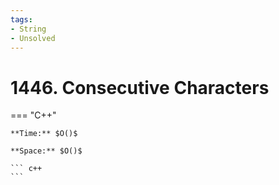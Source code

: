 ```yaml
---
tags:
- String
- Unsolved
---
```



# 1446. Consecutive Characters

=== "C++"

    **Time:** $O()$

    **Space:** $O()$

    ``` c++
    ```